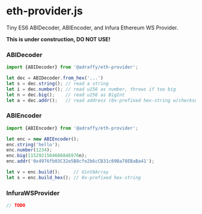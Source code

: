 # eth-provider.js
Tiny ES6 ABIDecoder, ABIEncoder, and Infura Ethereum WS Provider.

**This is under construction, DO NOT USE!**

### ABIDecoder
```Javascript
import {ABIDecoder} from '@adraffy/eth-provider';

let dec = ABIDecoder.from_hex('...')
let s = dec.string(); // read a string
let i = dec.number(); // read u256 as number, throws if too big
let n = dec.big();    // read u256 as BigInt
let a = dec.addr();   // read address (0x-prefixed hex-string w/checksum)
```

### ABIEncoder
```Javascript
import {ABIEncoder} from '@adraffy/eth-provider';

let enc = new ABIEncoder();
enc.string('hello');
enc.number(1234);
enc.big(1152921504606846976n);
enc.addr('0x4976fb03C32e5B8cfe2b6cCB31c09Ba78EBaBa41');

let v = enc.build();     // Uint8Array
let s = enc.build_hex(); // 0x-prefixed hex-string
```

### InfuraWSProvider

```Javascript
// TODO
```